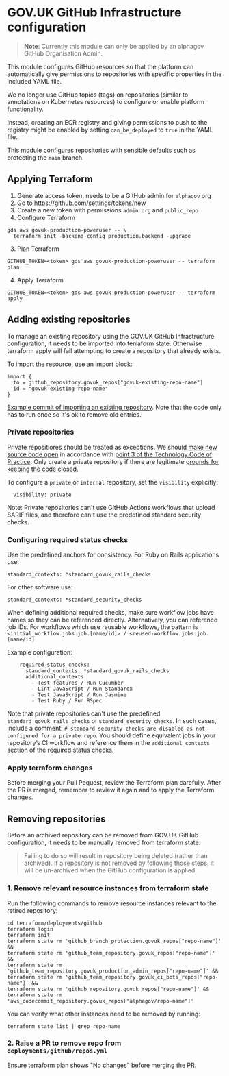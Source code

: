 # GOV.UK GitHub Infrastructure configuration

> **Note**: Currently this module can only be applied by an alphagov GitHub
Organisation Admin.

This module configures GitHub resources so that the platform can automatically give permissions to
repositories with specific properties in the included YAML file.

We no longer use GitHub topics (tags) on repositories (similar to
annotations on Kubernetes resources) to configure or enable platform functionality.

Instead, creating an ECR registry and giving permissions to push to the
registry might be enabled by setting `can_be_deployed` to `true` in the YAML file.

This module configures repositories with sensible defaults such as
protecting the `main` branch.

## Applying Terraform

1. Generate access token, needs to be a GitHub admin for `alphagov` org
  1. Go to https://github.com/settings/tokens/new
  2. Create a new token with permissions `admin:org` and `public_repo`
2. Configure Terraform
  ```shell
  gds aws govuk-production-poweruser -- \
    terraform init -backend-config production.backend -upgrade
  ```
3. Plan Terraform
  ```shell
  GITHUB_TOKEN=<token> gds aws govuk-production-poweruser -- terraform plan
  ```
4. Apply Terraform
  ```shell
  GITHUB_TOKEN=<token> gds aws govuk-production-poweruser -- terraform apply
  ```
## Adding existing repositories

To manage an existing repository using the GOV.UK GitHub Infrastructure configuration, it needs to be imported into terraform state. Otherwise terraform apply will fail attempting to create a repository that already exists. 

To import the resource, use an import block:
```
import {
  to = github_repository.govuk_repos["govuk-existing-repo-name"]
  id = "govuk-existing-repo-name"
}
```

[Example commit of importing an existing repository](https://github.com/alphagov/govuk-infrastructure/commit/c6774a7d42ca2eb9b0987a51cde8b57e13e0577f). Note that the code only has to run once so it's ok to remove old entries.

### Private repositories 

Private repositiores should be treated as exceptions. We should [make new source code open](https://www.gov.uk/service-manual/service-standard/point-12-make-new-source-code-open) in accordance with [point 3 of the Technology Code of Practice](https://www.gov.uk/guidance/the-technology-code-of-practice). Only create a private repository if there are legitimate [grounds for keeping the code closed](https://www.gov.uk/government/publications/open-source-guidance/when-code-should-be-open-or-closed). 

To configure a `private` or `internal` repository, set the `visibility` explicitly: 
```
  visibility: private
```

Note: Private repositories can't use GitHub Actions workflows that upload SARIF files, and therefore can't use the predefined standard security checks.


### Configuring required status checks

Use the predefined anchors for consistency. For Ruby on Rails applications use:
```
standard_contexts: *standard_govuk_rails_checks
```

For other software use:
```
standard_contexts: *standard_security_checks
```

When defining additional required checks, make sure workflow jobs have names so they can be referenced directly. Alternatively, you can reference job IDs. For workflows which use reusable workflows, the pattern is `<initial_workflow.jobs.job.[name/id]> / <reused-workflow.jobs.job.[name/id]`

Example configuration:
```
    required_status_checks:
      standard_contexts: *standard_govuk_rails_checks
      additional_contexts:
        - Test features / Run Cucumber
        - Lint JavaScript / Run Standardx
        - Test JavaScript / Run Jasmine
        - Test Ruby / Run RSpec
```

Note that private repositories can't use the predefined `standard_govuk_rails_checks` or `standard_security_checks`. In such cases, include a comment: `# standard security checks are disabled as not configured for a private repo`. You should define equivalent jobs in your repository’s CI workflow and reference them in the `additional_contexts` section of the required status checks.

### Apply terraform changes

Before merging your Pull Pequest, review the Terraform plan carefully. 
After the PR is merged, remember to review it again and to apply the Terraform changes. 


## Removing repositories

Before an archived repository can be removed from GOV.UK GitHub configuration, it needs to be manually removed from terraform state. 

> Failing to do so will result in repository being deleted (rather than archived). If a repository is not removed by following those steps, it will be un-archived when the GitHub configuration is applied. 

### 1. Remove relevant resource instances from terraform state

Run the following commands to remove resource instances relevant to the retired repository:

```
cd terraform/deployments/github
terraform login
terraform init
terraform state rm 'github_branch_protection.govuk_repos["repo-name"]' &&
terraform state rm 'github_team_repository.govuk_repos["repo-name"]' &&
terraform state rm 'github_team_repository.govuk_production_admin_repos["repo-name"]' &&
terraform state rm 'github_team_repository.govuk_ci_bots_repos["repo-name"]' &&
terraform state rm 'github_repository.govuk_repos["repo-name"]' &&
terraform state rm 'aws_codecommit_repository.govuk_repos["alphagov/repo-name"]'
```

You can verify what other instances need to be removed by running:
```
terraform state list | grep repo-name
```

### 2. Raise a PR to remove repo from `deployments/github/repos.yml`

Ensure terraform plan shows "No changes" before merging the PR.